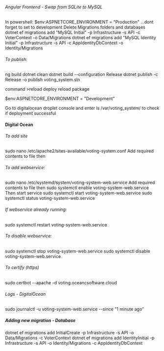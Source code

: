 ###### Angular Frontend - Swap from SQLite to MySQL
In powershell:
$env:ASPNETCORE_ENVIRONMENT = "Production"    ...dont forget to set to development
Delete Migrations folders and databases
dotnet ef migrations add "MySQL Initial" -p Infrastructure -s API -c VoterContext -o Data/Migrations
dotnet ef migrations add "MySQL Identity Initial" -p Infrastructure -s API -c AppIdentityDbContext -o Identity/Migrations

###### To publish:
ng build
dotnet clean
dotnet build --configuration Release
dotnet publish -c Release -o publish voting_system.sln

command >reload deploy reload package

$env:ASPNETCORE_ENVIRONMENT = "Development"

Go to digitalocean droplet console and enter ls /var/voting_system/
to check if deployment successful

#### Digital Ocean
###### To add site
sudo nano /etc/apache2/sites-available/voting-system.conf
Add required contents to file then
  
###### To add webservice:
sudo nano /etc/systemd/system/voting-system-web.service
Add required contents to file then
sudo systemctl enable voting-system-web.service
Then start service
sudo systemctl start voting-system-web.service
sudo systemctl status voting-system-web.service

###### If webservice already running:
sudo systemctl restart voting-system-web.service

###### To disable webservice:
sudo systemctl stop voting-system-web.service
sudo systemctl disable voting-system-web.service

###### To certify (https)
sudo certbot --apache -d voting.oceancsoftware.cloud

###### Logs - DigitalOcean
sudo journalctl -u voting-system-web.service --since "1 minute ago"

##### Adding new migration - Database
dotnet ef migrations add InitialCreate -p Infrastructure -s API -o Data/Migrations -c VoterContext
dotnet ef migrations add IdentityInitial -p Infrastructure -s API -o Identity/Migrations -c AppIdentityDbContext